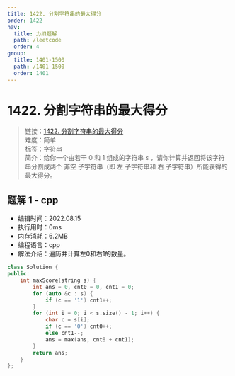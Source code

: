 ```yaml
---
title: 1422. 分割字符串的最大得分
order: 1422
nav:
  title: 力扣题解
  path: /leetcode
  order: 4
group:
  title: 1401-1500
  path: /1401-1500
  order: 1401
---
```


# 1422. 分割字符串的最大得分
    
> 链接：[1422. 分割字符串的最大得分](https://leetcode.cn/problems/maximum-score-after-splitting-a-string/)  
> 难度：简单  
> 标签：字符串  
> 简介：给你一个由若干 0 和 1 组成的字符串 s ，请你计算并返回将该字符串分割成两个 非空 子字符串（即 左 子字符串和 右 子字符串）所能获得的最大得分。
      
## 题解 1 - cpp
- 编辑时间：2022.08.15
- 执行用时：0ms
- 内存消耗：6.2MB
- 编程语言：cpp
- 解法介绍：遍历并计算左0和右1的数量。
```cpp
class Solution {
public:
    int maxScore(string s) {
        int ans = 0, cnt0 = 0, cnt1 = 0;
        for (auto &c : s) {
            if (c == '1') cnt1++;
        }
        for (int i = 0; i < s.size() - 1; i++) {
            char c = s[i];
            if (c == '0') cnt0++;
            else cnt1--;
            ans = max(ans, cnt0 + cnt1);
        }
        return ans;
    }
};
```

      